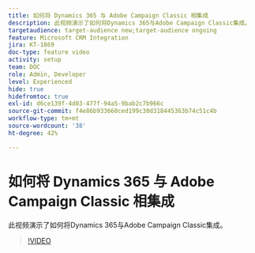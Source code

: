 ```yaml
---
title: 如何将 Dynamics 365 与 Adobe Campaign Classic 相集成
description: 此视频演示了如何将Dynamics 365与Adobe Campaign Classic集成。
targetaudience: target-audience new;target-audience ongoing
feature: Microsoft CRM Integration
jira: KT-1869
doc-type: feature video
activity: setup
team: DOC
role: Admin, Developer
level: Experienced
hide: true
hidefromtoc: true
exl-id: d6ce139f-4d03-477f-94a5-9bab2c7b966c
source-git-commit: f4e86b933660ced199c30d318445363b74c51c4b
workflow-type: tm+mt
source-wordcount: '38'
ht-degree: 42%

---
```


# 如何将 Dynamics 365 与 Adobe Campaign Classic 相集成

此视频演示了如何将Dynamics 365与Adobe Campaign Classic集成。

>[!VIDEO](https://video.tv.adobe.com/v/23837?quality=12&learn=on)
